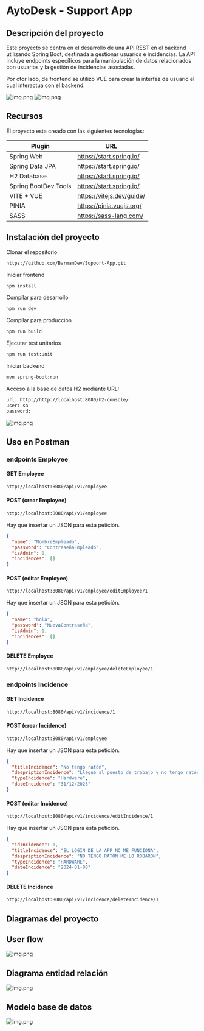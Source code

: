 # AytoDesk - Support App

## Descripción del proyecto

Este proyecto se centra en el desarrollo de una API REST en el backend utilizando Spring Boot, destinada a gestionar usuarios e incidencias. La API incluye endpoints específicos para la manipulación de datos relacionados con usuarios y la gestión de incidencias asociadas.

Por otor lado, de frontend se utilizo VUE para crear la interfaz de usuario el cual interactua con el backend.

![img.png](./frontend/src/assets/img/readme/main.PNG)
![img.png](./frontend/src/assets/img/readme/list.PNG)

## Recursos

El proyecto esta creado con las siguientes tecnologías:

| Plugin               | URL                       |
| -------------------- | ------------------------- |
| Spring Web           | https://start.spring.io/  |
| Spring Data JPA      | https://start.spring.io/  |
| H2 Database          | https://start.spring.io/  |
| Spring BootDev Tools | https://start.spring.io/  |
| VITE + VUE           | https://vitejs.dev/guide/ |
| PINIA                | https://pinia.vuejs.org/  |
| SASS                 | https://sass-lang.com/    |

## Instalación del proyecto

Clonar el repositorio

```sh
https://github.com/BarmanDev/Support-App.git
```

Iniciar frontend

```sh
npm install
```

Compilar para desarrollo

```sh
npm run dev
```

Compilar para producción

```sh
npm run build
```

Ejecutar test unitarios

```sh
npm run test:unit
```

Iniciar backend

```sh
mvn spring-boot:run
```

Acceso a la base de datos H2 mediante URL:

```sh
url: http://http://localhost:8080/h2-console/
user: sa
password:
```

![img.png](./frontend/src/assets/img/readme/h2console.PNG)

## Uso en Postman

### endpoints Employee

#### GET Employee

```sh
http://localhost:8080/api/v1/employee
```

#### POST (crear Employee)

```sh
http://localhost:8080/api/v1/employee
```

Hay que insertar un JSON para esta petición.

```json
{
  "name": "NombreEmpleado",
  "password": "ContraseñaEmpleado",
  "isAdmin": 0,
  "incidences": []
}
```

#### POST (editar Employee)

```sh
http://localhost:8080/api/v1/employee/editEmployee/1
```

Hay que insertar un JSON para esta petición.

```json
{
  "name": "hola",
  "password": "NuevaContraseña",
  "isAdmin": 1,
  "incidences": []
}
```

#### DELETE Employee

```sh
http://localhost:8080/api/v1/employee/deleteEmployee/1
```

### endpoints Incidence

#### GET Incidence

```sh
http://localhost:8080/api/v1/incidence/1
```

#### POST (crear Incidence)

```sh
http://localhost:8080/api/v1/employee
```

Hay que insertar un JSON para esta petición.

```json
{
  "titleIncidence": "No tengo ratón",
  "despriptionIncidence": "Llegué al puesto de trabajo y no tengo ratón",
  "typeIncidence": "Hardware",
  "dateIncidence": "31/12/2023"
}
```

#### POST (editar Incidence)

```sh
http://localhost:8080/api/v1/incidence/editIncidence/1
```

Hay que insertar un JSON para esta petición.

```json
{
  "idIncidence": 1,
  "titleIncidence": "EL LOGIN DE LA APP NO ME FUNCIONA",
  "despriptionIncidence": "NO TENGO RATÓN ME LO ROBARON",
  "typeIncidence": "HARDWARE",
  "dateIncidence": "2024-01-08"
}
```

#### DELETE Incidence

```sh
http://localhost:8080/api/v1/incidence/deleteIncidence/1
```
## Diagramas del proyecto 

## User flow

![img.png](./frontend/src/assets/img/readme/USER-FLOW.svg)

## Diagrama entidad relación

![img.png](./frontend/src/assets/img/readme/relationship-entity.svg)

## Modelo base de datos

![img.png](./frontend/src/assets/img/readme/DATA%20BASE%20MODEL.svg)
